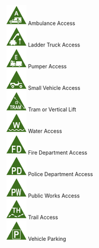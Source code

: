 <a href='https://github.com/NAPSG/DHS-Symbol-Server/raw/main/dhs-symbol/assets/icons/Access%20Hazards/Emergency%20Access%20Points/icon-BBA.svg'><img src='icon-BBA.svg' width='55'></a> Ambulance Access<br><a href='https://github.com/NAPSG/DHS-Symbol-Server/raw/main/dhs-symbol/assets/icons/Access%20Hazards/Emergency%20Access%20Points/icon-BBB.svg'><img src='icon-BBB.svg' width='55'></a> Ladder Truck Access<br><a href='https://github.com/NAPSG/DHS-Symbol-Server/raw/main/dhs-symbol/assets/icons/Access%20Hazards/Emergency%20Access%20Points/icon-BBC.svg'><img src='icon-BBC.svg' width='55'></a> Pumper Access<br><a href='https://github.com/NAPSG/DHS-Symbol-Server/raw/main/dhs-symbol/assets/icons/Access%20Hazards/Emergency%20Access%20Points/icon-BBD.svg'><img src='icon-BBD.svg' width='55'></a> Small Vehicle Access<br><a href='https://github.com/NAPSG/DHS-Symbol-Server/raw/main/dhs-symbol/assets/icons/Access%20Hazards/Emergency%20Access%20Points/icon-BBE.svg'><img src='icon-BBE.svg' width='55'></a> Tram or Vertical Lift<br><a href='https://github.com/NAPSG/DHS-Symbol-Server/raw/main/dhs-symbol/assets/icons/Access%20Hazards/Emergency%20Access%20Points/icon-BBG.svg'><img src='icon-BBG.svg' width='55'></a> Water Access<br><a href='https://github.com/NAPSG/DHS-Symbol-Server/raw/main/dhs-symbol/assets/icons/Access%20Hazards/Emergency%20Access%20Points/icon-BBH.svg'><img src='icon-BBH.svg' width='55'></a> Fire Department Access<br><a href='https://github.com/NAPSG/DHS-Symbol-Server/raw/main/dhs-symbol/assets/icons/Access%20Hazards/Emergency%20Access%20Points/icon-BBI.svg'><img src='icon-BBI.svg' width='55'></a> Police Department Access<br><a href='https://github.com/NAPSG/DHS-Symbol-Server/raw/main/dhs-symbol/assets/icons/Access%20Hazards/Emergency%20Access%20Points/icon-BBJ.svg'><img src='icon-BBJ.svg' width='55'></a> Public Works Access<br><a href='https://github.com/NAPSG/DHS-Symbol-Server/raw/main/dhs-symbol/assets/icons/Access%20Hazards/Emergency%20Access%20Points/icon-BBK.svg'><img src='icon-BBK.svg' width='55'></a> Trail Access<br><a href='https://github.com/NAPSG/DHS-Symbol-Server/raw/main/dhs-symbol/assets/icons/Access%20Hazards/Emergency%20Access%20Points/icon-BBL.svg'><img src='icon-BBL.svg' width='55'></a> Vehicle Parking<br>